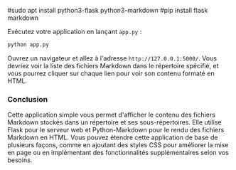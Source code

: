 #sudo apt install python3-flask python3-markdown
#pip install flask markdown

Exécutez votre application en lançant `app.py` :

```bash
python app.py
```

Ouvrez un navigateur et allez à l'adresse `http://127.0.0.1:5000/`. Vous devriez voir la liste des fichiers Markdown dans le répertoire spécifié, et vous pourrez cliquer sur chaque lien pour voir son contenu formaté en HTML.

### Conclusion

Cette application simple vous permet d'afficher le contenu des fichiers Markdown stockés dans un répertoire et ses sous-répertoires. Elle utilise Flask pour le serveur web et Python-Markdown pour le rendu des fichiers Markdown en HTML. Vous pouvez étendre cette application de base de plusieurs façons, comme en ajoutant des styles CSS pour améliorer la mise en page ou en implémentant des fonctionnalités supplémentaires selon vos besoins.
